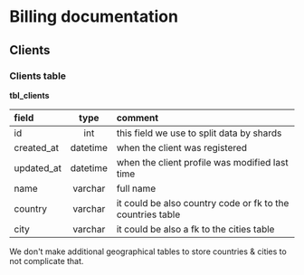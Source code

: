 Billing documentation
=====================

Clients
-------

### Clients table

**tbl_clients**

| field                    | type     | comment                                                    |
|:-------------------------|:--------:|:-----------------------------------------------------------|
| id                       | int      | this field we use to split data by shards                  |
| created_at               | datetime | when the client was registered                             |
| updated_at               | datetime | when the client profile was modified last time             |
| name                     | varchar  | full name                                                  |
| country                  | varchar  | it could be also country code or fk to the countries table |
| city                     | varchar  | it could be also a fk to the cities table                  |

We don't make additional geographical tables to store countries & cities to not complicate that.
